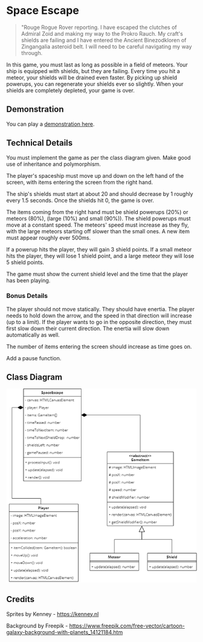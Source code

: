 # Space Escape
> "Rouge Rogue Rover reporting. I have escaped the clutches of Admiral Zoid and making my way to the Prokro Rauch. My craft's shields are failing and I have entered the Ancient Binezodkloren of Zingangalia asteroid belt. I will need to be careful navigating my way through.

In this game, you must last as long as possible in a field of meteors. Your ship is equipped with shields, but they are failing. Every time you hit a meteor, your shields will be drained even faster. By picking up shield powerups, you can regenerate your shields ever so slightly. When your shields are completely depleted, your game is over.

## Demonstration

You can play a [demonstration here](https://hz-hbo-ict.github.io/ts-space-escape/).

## Technical Details

You must implement the game as per the class diagram given. Make good use of inheritance and polymorphism.

The player's spaceship must move up and down on the left hand of the screen, with items entering the screen from the right hand.

The ship's shields must start at about 20 and should decrease by 1 roughly every 1.5 seconds. Once the shields hit 0, the game is over.

The items coming from the right hand must be shield powerups (20%) or meteors (80%), (large (10%) and small (90%)). The shield powerups must move at a constant speed. The meteors' speed must increase as they fly, with the large meteors starting off slower than the small ones. A new item must appear roughly ever 500ms.

If a powerup hits the player, they will gain 3 shield points. If a small meteor hits the player, they will lose 1 shield point, and a large meteor they will lose 5 shield points.

The game must show the current shield level and the time that the player has been playing.

### Bonus Details

The player should not move statically. They should have enertia. The player needs to hold down the arrow, and the speed in that direction will increase (up to a limit). If the player wants to go in the opposite direction, they must first slow down their current direction. The enertia will slow down automatically as well.

The number of items entering the screen should increase as time goes on.

Add a pause function.

## Class Diagram
![](./docs/classdiagram.png)

## Credits
Sprites by Kenney - https://kenney.nl

Background by Freepik - https://www.freepik.com/free-vector/cartoon-galaxy-background-with-planets_14121184.htm